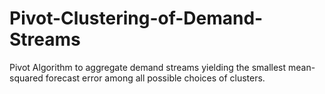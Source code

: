 # Pivot-Clustering-of-Demand-Streams
Pivot Algorithm to aggregate demand streams yielding the smallest mean-squared forecast error among all possible choices of clusters.
